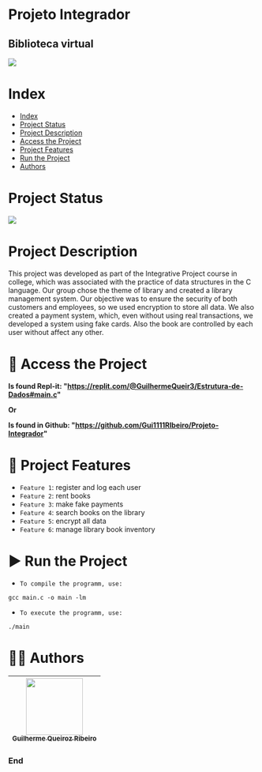 Projeto Integrador
==========
## Biblioteca virtual

![](https://www.iugu.com/hubfs/livros3.jpg)

# Index

* [Index](#index)
* [Project Status](#project-status)
* [Project Description](#project-description)
* [Access the Project](#📁-access-the-project)
* [Project Features](#🔨-project-features)
* [Run the Project](#▶-run-the-project)
* [Authors](#👨‍💻-authors)

# Project Status

![](https://img.shields.io/badge/state-success-brightgreen/github/deployments/:user/:repo/:environment)

# Project Description

This project was developed as part of the Integrative Project course in college, which was associated with the practice of data structures in the C language. Our group chose the theme of library and created a library management system. Our objective was to ensure the security of both customers and employees, so we used encryption to store all data. We also created a payment system, which, even without using real transactions, we developed a system using fake cards. Also the book are controlled by each user without affect any other.

# 📁 Access the Project

**Is found Repl-it: "https://replit.com/@GuilhermeQueir3/Estrutura-de-Dados#main.c"**

**Or**

**Is found in Github: "https://github.com/Gui1111RIbeiro/Projeto-Integrador"**

# 🔨 Project Features

- `Feature 1`: register and log each user
- `Feature 2`: rent books
- `Feature 3`: make fake payments
- `Feature 4`: search books on the library
- `Feature 5`: encrypt all data
- `Feature 6`: manage library book inventory

# ▶ Run the Project

- `To compile the programm, use:`

```console
gcc main.c -o main -lm
```

- `To execute the programm, use:`

```console
./main
```

# 👨‍💻 Authors

| [<img src="https://avatars.githubusercontent.com/u/70274921?s=400&u=c1688d6fcd13223bfe1093c6d16b3b6b646545fe&v=4" width=115><br><sub>Guilherme Queiroz Ribeiro</sub>](https://github.com/Gui1111RIbeiro)
| :---: |

### End